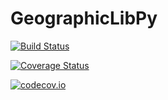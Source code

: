 # GeographicLibPy

[![Build Status](https://travis-ci.org/kshramt/GeographicLibPy.jl.svg?branch=master)](https://travis-ci.org/kshramt/GeographicLibPy.jl)

[![Coverage Status](https://coveralls.io/repos/kshramt/GeographicLibPy.jl/badge.svg?branch=master&service=github)](https://coveralls.io/github/kshramt/GeographicLibPy.jl?branch=master)

[![codecov.io](http://codecov.io/github/kshramt/GeographicLibPy.jl/coverage.svg?branch=master)](http://codecov.io/github/kshramt/GeographicLibPy.jl?branch=master)
